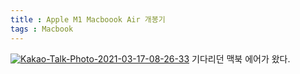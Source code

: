 ```yaml
---
title : Apple M1 Macboook Air 개봉기
tags : Macbook
---
```

<a href="https://ibb.co/GR1sVBs"><img src="https://i.ibb.co/VThHvrH/Kakao-Talk-Photo-2021-03-17-08-26-33.jpg" alt="Kakao-Talk-Photo-2021-03-17-08-26-33" border="0"></a>
기다리던 맥북 에어가 왔다.